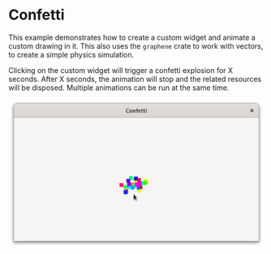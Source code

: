 # Confetti

This example demonstrates how to create a custom widget and animate a custom drawing in it.
This also uses the `graphene` crate to work with vectors, to create a simple physics simulation.

Clicking on the custom widget will trigger a confetti explosion for X seconds. After X seconds,
the animation will stop and the related resources will be disposed. Multiple animations can be run at the
same time.

![Screenshot](screenshot.png)